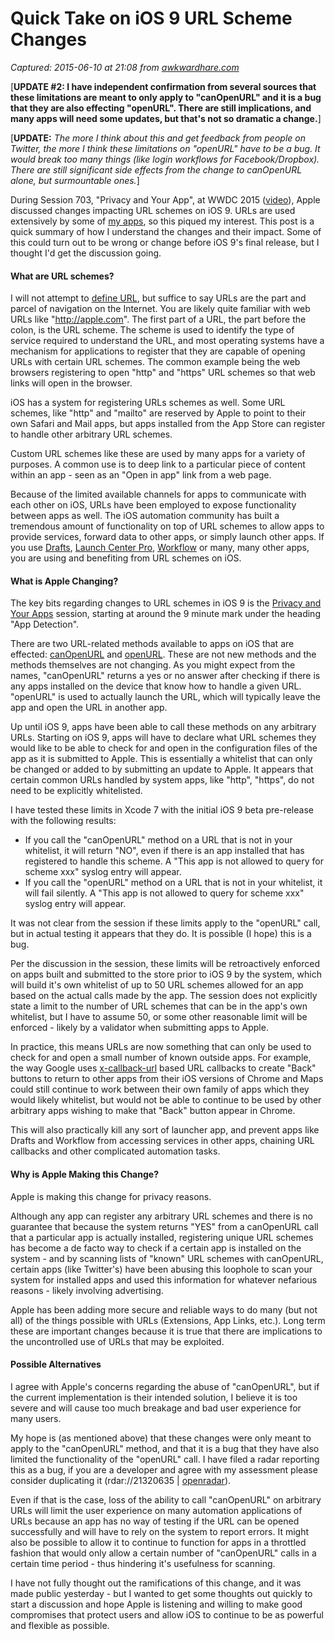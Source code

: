 # Quick Take on iOS 9 URL Scheme Changes

_Captured: 2015-06-10 at 21:08 from [awkwardhare.com](http://awkwardhare.com/post/121196006730/quick-take-on-ios-9-url-scheme-changes)_

[**UPDATE #2: I have independent confirmation from several sources that these limitations are meant to only apply to "canOpenURL" and it is a bug that they are also effecting "openURL". There are still implications, and many apps will need some updates, but that's not so dramatic a change.**]

[**UPDATE:** _The more I think about this and get feedback from people on Twitter, the more I think these limitations on "openURL" have to be a bug. It would break too many things (like login workflows for Facebook/Dropbox). There are still significant side effects from the change to canOpenURL alone, but surmountable ones._]

During Session 703, "Privacy and Your App", at WWDC 2015 ([video](https://developer.apple.com/videos/wwdc/2015/?id=703)), Apple discussed changes impacting URL schemes on iOS 9. URLs are used extensively by some of [my apps](http://agiletortoise.com), so this piqued my interest. This post is a quick summary of how I understand the changes and their impact. Some of this could turn out to be wrong or change before iOS 9's final release, but I thought I'd get the discussion going.

#### What are URL schemes?

I will not attempt to [define URL](https://en.wikipedia.org/wiki/Uniform_resource_locator), but suffice to say URLs are the part and parcel of navigation on the Internet. You are likely quite familiar with web URLs like "http://apple.com". The first part of a URL, the part before the colon, is the URL scheme. The scheme is used to identify the type of service required to understand the URL, and most operating systems have a mechanism for applications to register that they are capable of opening URLs with certain URL schemes. The common example being the web browsers registering to open "http" and "https" URL schemes so that web links will open in the browser.

iOS has a system for registering URLs schemes as well. Some URL schemes, like "http" and "mailto" are reserved by Apple to point to their own Safari and Mail apps, but apps installed from the App Store can register to handle other arbitrary URL schemes.

Custom URL schemes like these are used by many apps for a variety of purposes. A common use is to deep link to a particular piece of content within an app - seen as an "Open in app" link from a web page.

Because of the limited available channels for apps to communicate with each other on iOS, URLs have been employed to expose functionality between apps as well. The iOS automation community has built a tremendous amount of functionality on top of URL schemes to allow apps to provide services, forward data to other apps, or simply launch other apps. If you use [Drafts](http://agiletortoise.com/drafts), [Launch Center Pro](http://contrast.co/launch-center-pro/), [Workflow](https://workflow.is) or many, many other apps, you are using and benefiting from URL schemes on iOS.

#### What is Apple Changing?

The key bits regarding changes to URL schemes in iOS 9 is the [Privacy and Your Apps](https://developer.apple.com/videos/wwdc/2015/?id=703) session, starting at around the 9 minute mark under the heading "App Detection".

There are two URL-related methods available to apps on iOS that are effected: [canOpenURL](https://developer.apple.com/library/ios/documentation/UIKit/Reference/UIApplication_Class/index.html#//apple_ref/occ/instm/UIApplication/canOpenURL:) and [openURL](https://developer.apple.com/library/ios/documentation/UIKit/Reference/UIApplication_Class/index.html#//apple_ref/occ/instm/UIApplication/openURL:). These are not new methods and the methods themselves are not changing. As you might expect from the names, "canOpenURL" returns a yes or no answer after checking if there is any apps installed on the device that know how to handle a given URL. "openURL" is used to actually launch the URL, which will typically leave the app and open the URL in another app.

Up until iOS 9, apps have been able to call these methods on any arbitrary URLs. Starting on iOS 9, apps will have to declare what URL schemes they would like to be able to check for and open in the configuration files of the app as it is submitted to Apple. This is essentially a whitelist that can only be changed or added to by submitting an update to Apple. It appears that certain common URLs handled by system apps, like "http", "https", do not need to be explicitly whitelisted.

I have tested these limits in Xcode 7 with the initial iOS 9 beta pre-release with the following results:

  * If you call the "canOpenURL" method on a URL that is not in your whitelist, it will return "NO", even if there is an app installed that has registered to handle this scheme. A "This app is not allowed to query for scheme xxx" syslog entry will appear.
  * If you call the "openURL" method on a URL that is not in your whitelist, it will fail silently. A "This app is not allowed to query for scheme xxx" syslog entry will appear.

It was not clear from the session if these limits apply to the "openURL" call, but in actual testing it appears that they do. It is possible (I hope) this is a bug.

Per the discussion in the session, these limits will be retroactively enforced on apps built and submitted to the store prior to iOS 9 by the system, which will build it's own whitelist of up to 50 URL schemes allowed for an app based on the actual calls made by the app. The session does not explicitly state a limit to the number of URL schemes that can be in the app's own whitelist, but I have to assume 50, or some other reasonable limit will be enforced - likely by a validator when submitting apps to Apple.

In practice, this means URLs are now something that can only be used to check for and open a small number of known outside apps. For example, the way Google uses [x-callback-url](http://x-callback-url.com) based URL callbacks to create "Back" buttons to return to other apps from their iOS versions of Chrome and Maps could still continue to work between their own family of apps which they would likely whitelist, but would not be able to continue to be used by other arbitrary apps wishing to make that "Back" button appear in Chrome.

This will also practically kill any sort of launcher app, and prevent apps like Drafts and Workflow from accessing services in other apps, chaining URL callbacks and other complicated automation tasks.

#### Why is Apple Making this Change?

Apple is making this change for privacy reasons.

Although any app can register any arbitrary URL schemes and there is no guarantee that because the system returns "YES" from a canOpenURL call that a particular app is actually installed, registering unique URL schemes has become a de facto way to check if a certain app is installed on the system - and by scanning lists of "known" URL schemes with canOpenURL, certain apps (like Twitter's) have been abusing this loophole to scan your system for installed apps and used this information for whatever nefarious reasons - likely involving advertising.

Apple has been adding more secure and reliable ways to do many (but not all) of the things possible with URLs (Extensions, App Links, etc.). Long term these are important changes because it is true that there are implications to the uncontrolled use of URLs that may be exploited.

#### Possible Alternatives

I agree with Apple's concerns regarding the abuse of "canOpenURL", but if the current implementation is their intended solution, I believe it is too severe and will cause too much breakage and bad user experience for many users.

My hope is (as mentioned above) that these changes were only meant to apply to the "canOpenURL" method, and that it is a bug that they have also limited the functionality of the "openURL" call. I have filed a radar reporting this as a bug, if you are a developer and agree with my assessment please consider duplicating it (rdar://21320635 | [openradar](http://openradar.appspot.com/radar?id=6159379246088192)).

Even if that is the case, loss of the ability to call "canOpenURL" on arbitrary URLs will limit the user experience on many automation applications of URLs because an app has no way of testing if the URL can be opened successfully and will have to rely on the system to report errors. It might also be possible to allow it to continue to function for apps in a throttled fashion that would only allow a certain number of "canOpenURL" calls in a certain time period - thus hindering it's usefulness for scanning.

I have not fully thought out the ramifications of this change, and it was made public yesterday - but I wanted to get some thoughts out quickly to start a discussion and hope Apple is listening and willing to make good compromises that protect users and allow iOS to continue to be as powerful and flexible as possible.
